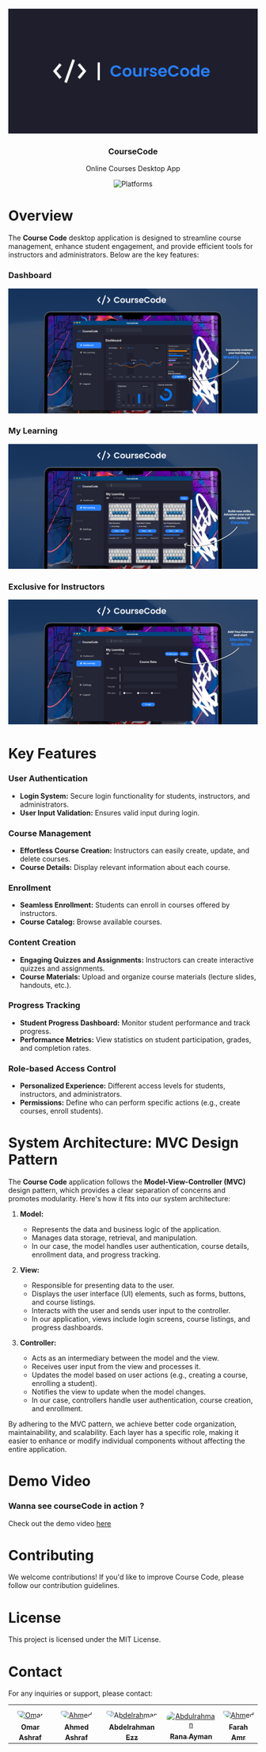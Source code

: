 <p align="center">
  <img src="https://github.com/Omar-26/CourseCode/blob/main/Assets/courseCode.png?raw=true"  />
  <h3 align="center">CourseCode</h3>
  <p align="center">Online Courses Desktop App</p>
  <p align="center">
    <img src="https://img.shields.io/badge/platform-macOS%20%7C%20Windows-blue.svg" alt="Platforms">
  </p>
</p>

# Overview

The **Course Code** desktop application is designed to streamline course management, enhance student engagement, and provide efficient tools for instructors and administrators. Below are the key features:

### Dashboard

<p align="center"><img src="https://github.com/Omar-26/CourseCode/blob/main/Assets/dashboard.png?raw=true" /></p>

### My Learning

<p align="center"><img src="https://github.com/Omar-26/CourseCode/blob/main/Assets/mylearning.png?raw=true" /></p>

### Exclusive for Instructors

<p align="center"><img src="https://github.com/Omar-26/CourseCode/blob/main/Assets/addcourse.png?raw=true" /></p>

# Key Features

### User Authentication

- **Login System:** Secure login functionality for students, instructors, and administrators.
- **User Input Validation:** Ensures valid input during login.

### Course Management

- **Effortless Course Creation:** Instructors can easily create, update, and delete courses.
- **Course Details:** Display relevant information about each course.

### Enrollment

- **Seamless Enrollment:** Students can enroll in courses offered by instructors.
- **Course Catalog:** Browse available courses.

### Content Creation

- **Engaging Quizzes and Assignments:** Instructors can create interactive quizzes and assignments.
- **Course Materials:** Upload and organize course materials (lecture slides, handouts, etc.).

### Progress Tracking

- **Student Progress Dashboard:** Monitor student performance and track progress.
- **Performance Metrics:** View statistics on student participation, grades, and completion rates.

### Role-based Access Control

- **Personalized Experience:** Different access levels for students, instructors, and administrators.
- **Permissions:** Define who can perform specific actions (e.g., create courses, enroll students).

# System Architecture: MVC Design Pattern

The **Course Code** application follows the **Model-View-Controller (MVC)** design pattern, which provides a clear separation of concerns and promotes modularity. Here's how it fits into our system architecture:

1. **Model:**
   - Represents the data and business logic of the application.
   - Manages data storage, retrieval, and manipulation.
   - In our case, the model handles user authentication, course details, enrollment data, and progress tracking.

2. **View:**
   - Responsible for presenting data to the user.
   - Displays the user interface (UI) elements, such as forms, buttons, and course listings.
   - Interacts with the user and sends user input to the controller.
   - In our application, views include login screens, course listings, and progress dashboards.

3. **Controller:**
   - Acts as an intermediary between the model and the view.
   - Receives user input from the view and processes it.
   - Updates the model based on user actions (e.g., creating a course, enrolling a student).
   - Notifies the view to update when the model changes.
   - In our case, controllers handle user authentication, course creation, and enrollment.

By adhering to the MVC pattern, we achieve better code organization, maintainability, and scalability. Each layer has a specific role, making it easier to enhance or modify individual components without affecting the entire application.

# Demo Video

### **Wanna see courseCode in action ?**

Check out the demo video [here](https://youtu.be/OnFBNC_9f2w)

# Contributing

We welcome contributions! If you'd like to improve Course Code, please follow our contribution guidelines.

# License

This project is licensed under the MIT License.

# Contact

For any inquiries or support, please contact:

<table>
<tr>
  <!-- Omar Ashraf -->
    <td align="center" style="word-wrap: break-word; width: 170.0; height: 170.0">
        <a href= https://github.com/Omar-26>
            <img src=https://avatars.githubusercontent.com/u/110625103?v=4 width="100;"  style="border-radius:50%;align-items:center;justify-content:center;overflow:hidden;padding-top:10px" alt= Omar Ashraf/>
            <br />
            <sub style="font-size:14px"><b>Omar Ashraf</b></sub>
        </a>
    </td>
     <!-- Ahmed Ashraf -->
    <td align="center" style="word-wrap: break-word; width: 170.0; height: 170.0">
        <a href= https://github.com/AshrafByte >
            <img src=https://avatars.githubusercontent.com/u/160413156?v=4 width="100;"  style="border-radius:50%;align-items:center;justify-content:center;overflow:hidden;padding-top:10px" alt= Ahmed Sallam/>
            <br />
            <sub style="font-size:14px"><b>Ahmed Ashraf</b></sub>
        </a>
    </td>
  <!-- Abdelrahman Ezz -->
    <td align="center" style="word-wrap: break-word; width: 170.0; height: 170.0">
        <a href= https://github.com/abdoezz1 >
            <img src=https://avatars.githubusercontent.com/u/133367786?v=4 width="100;"  style="border-radius:50%;align-items:center;justify-content:center;overflow:hidden;padding-top:10px" alt= Abdelrahman Ezz/>
            <br />
            <sub style="font-size:14px"><b>Abdelrahman Ezz</b></sub>
        </a>
    </td>
  <!-- Rana Ayman -->
    <td align="center" style="word-wrap: break-word; width: 170.0; height: 170.0">
        <a href= https://github.com/RanaAyman54 >
            <img src=https://avatars.githubusercontent.com/u/143912782?v=4 width="100;"  style="border-radius:50%;align-items:center;justify-content:center;overflow:hidden;padding-top:10px" alt= Abdulrahman Saeed/>
            <br />
            <sub style="font-size:14px"><b>Rana Ayman</b></sub>
        </a>
    </td>
  <!-- Farah Amr -->
    <td align="center" style="word-wrap: break-word; width: 170.0; height: 170.0">
        <a href= https://github.com/FaraH922 >
            <img src= https://avatars.githubusercontent.com/u/167699394?v=4 width="100;"  style="border-radius:50%;align-items:center;justify-content:center;overflow:hidden;padding-top:10px" alt= Ahmed Helmy/>
            <br />
            <sub style="font-size:14px"><b>Farah Amr</b></sub>
        </a>
    </td>
</tr>
</table>
